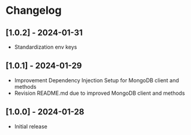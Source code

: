 # Changelog

## [1.0.2] - 2024-01-31

-   Standardization env keys

## [1.0.1] - 2024-01-29

-   Improvement Dependency Injection Setup for MongoDB client and methods
-   Revision README.md due to improved MongoDB client and methods


## [1.0.0] - 2024-01-28

-   Initial release
